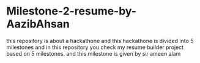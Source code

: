 # Milestone-2-resume-by-AazibAhsan
this repository is about a hackathone and this hackathone is divided into 5 milestones and in this repository you check my resume builder project based on 5 milestones. and this milestone is given by sir ameen alam 
